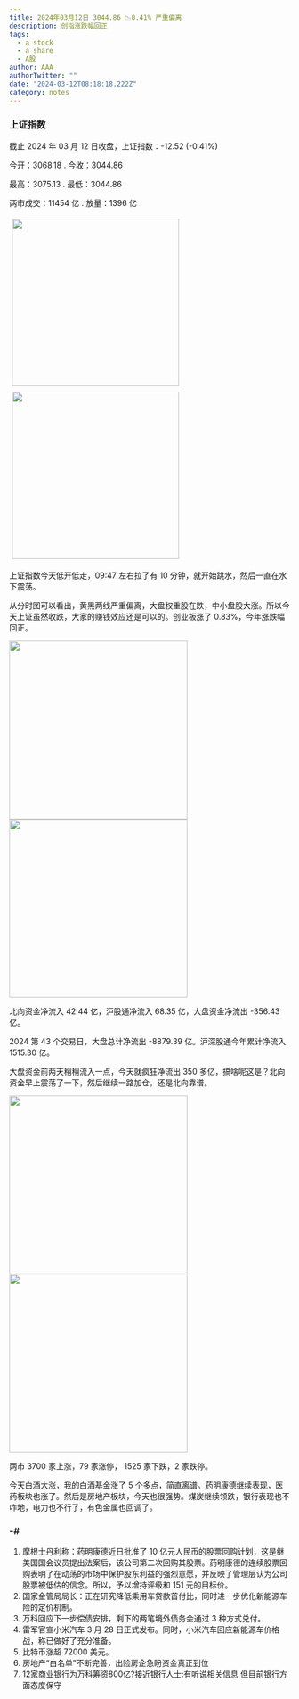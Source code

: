 ```yaml
---
title: 2024年03月12日 3044.86 📉0.41% 严重偏离
description: 创指涨跌幅回正
tags:
  - a stock
  - a share
  - A股
author: AAA
authorTwitter: ""
date: "2024-03-12T08:18:18.222Z"
category: notes
---
```


### 上证指数

截止 2024 年 03 月 12 日收盘，上证指数：<span class="font-semibold text-g-5">-12.52 (-0.41%)</span>

今开：<span class="font-semibold text-g-5">3068.18 </span> . 今收：<span class="font-semibold text-g-5">3044.86 </span>

最高：<span class="font-semibold text-r-5">3075.13 </span> . 最低：<span class="font-semibold text-g-5">3044.86 </span>

两市成交：<span class="font-semibold">11454 亿</span> . 放量：<span class="font-semibold text-r-6">1396 亿</span>

<img src="/images/uploads/2024-03/20240312-zs-sh.png" style="width: 300px;display:inline-block;margin: 5px">
<img src="/images/uploads/2024-03/20240312-zs-sh-rk.png" style="width: 300px;display:inline-block;margin: 5px">

上证指数今天低开低走，09:47 左右拉了有 10 分钟，就开始跳水，然后一直在水下震荡。

从分时图可以看出，黄黑两线严重偏离，大盘权重股在跌，中小盘股大涨。所以今天上证虽然收跌，大家的赚钱效应还是可以的。创业板涨了 0.83%，今年涨跌幅回正。

<img src="/images/uploads/2024-03/20240312-zs-global.png" width="320">

<img src="/images/uploads/2024-03/20240312-zs-bs.png" width="320">

北向资金净流入 <span class="font-semibold text-r-5">42.44 亿</span>，沪股通净流入 <span class="font-semibold text-r-5">68.35 亿</span>，大盘资金净流出 <span class="font-semibold text-g-6">-356.43 亿</span>。

2024 第 43 个交易日，大盘总计净流出 <span class="font-semibold text-g-8">-8879.39 亿</span>。沪深股通今年累计净流入 <span class="font-semibold text-r-6">1515.30 </span>亿。

大盘资金前两天稍稍流入一点，今天就疯狂净流出 350 多亿，搞啥呢这是？北向资金早上震荡了一下，然后继续一路加仓，还是北向靠谱。

<img src="/images/uploads/2024-03/20240312-zs-as.png" width="320">
<img src="/images/uploads/2024-03/20240312-zs-zdtj.png" width="320">

两市 <span class="font-semibold text-r-6">3700</span> 家上涨，79 家涨停， <span class="text-g-6">1525</span> 家下跌，2 家跌停。

今天白酒大涨，我的白酒基金涨了 5 个多点，简直离谱。药明康德继续表现，医药板块也涨了。然后是房地产板块，今天也很强势。煤炭继续领跌，银行表现也不咋地，电力也不行了，有色金属也回调了。

### -#

1. 摩根士丹利称：药明康德近日批准了 10 亿元人民币的股票回购计划，这是继美国国会议员提出法案后，该公司第二次回购其股票。药明康德的连续股票回购表明了在动荡的市场中保护股东利益的强烈意愿，并反映了管理层认为公司股票被低估的信念。所以，予以增持评级和 151 元的目标价。
2. 国家金管局局长：正在研究降低乘用车贷款首付比，同时进一步优化新能源车险的定价机制。
3. 万科回应下一步偿债安排，剩下的两笔境外债务会通过 3 种方式兑付。
4. 雷军官宣小米汽车 3 月 28 日正式发布。同时，小米汽车回应新能源车价格战，称已做好了充分准备。
5. 比特币涨超 72000 美元。
6. 房地产“白名单”不断完善，出险房企急盼资金真正到位
7. 12家商业银行为万科筹资800亿?接近银行人士:有听说相关信息 但目前银行方面态度保守
